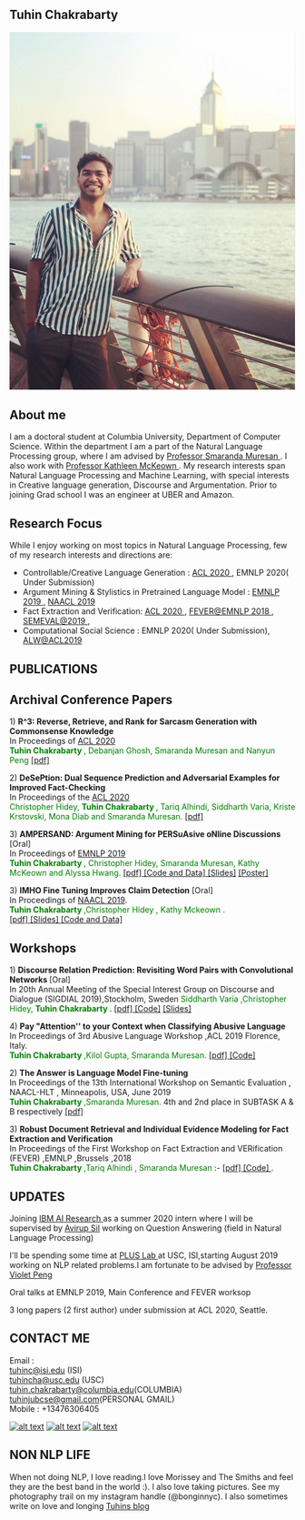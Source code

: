 ## Tuhin Chakrabarty

![Image](images/pic.png)

## About me
I am a doctoral student at Columbia University, Department of Computer Science. Within the department I am a part of the Natural Language Processing group, where I am advised by <a href="http://www.cs.columbia.edu/~smara/" title="Title"> Professor Smaranda Muresan </a>. I also work with <a href="http://www.cs.columbia.edu/~kathy/" title="Title"> Professor Kathleen McKeown </a>. My research interests span Natural Language Processing and Machine Learning, with special interests in Creative language generation, Discourse and Argumentation. Prior to joining Grad school I was an engineer at UBER and Amazon.

## Research Focus

While I enjoy working on most topics in Natural Language Processing, few of my research interests and directions are:

- Controllable/Creative Language Generation : <a href="https://tuhinjubcse.github.io/" title="Title"> ACL 2020 </a>, EMNLP 2020( Under Submission)
- Argument Mining & Stylistics in Pretrained Language Model : <a href="https://www.aclweb.org/anthology/N19-1054.pdf" title="Title">
EMNLP 2019 </a>, <a href="https://www.aclweb.org/anthology/D19-1291.pdf" title="Title">
NAACL 2019 </a>
- Fact Extraction and Verification: <a href="https://tuhinjubcse.github.io/" title="Title"> ACL 2020 </a> , <a href="http://aclweb.org/anthology/W18-5521.pdf" title="Title"> FEVER@EMNLP 2018 </a> , <a href="https://www.aclweb.org/anthology/S19-2200.pdf" title="Title"> SEMEVAL@2019 </a>  ,
- Computational Social Science : EMNLP 2020( Under Submission), <a href="https://www.aclweb.org/anthology/W19-3508.pdf" title="Title"> ALW@ACL2019 </a>



## PUBLICATIONS

## Archival Conference Papers

<p> 1) <b> R^3: Reverse, Retrieve, and Rank for Sarcasm Generation with Commonsense Knowledge </b> <br>
 In Proceedings of <a href="https://acl2020.org/" title="Title"> ACL 2020</a>  <br> 
  <font color="green"> <b> Tuhin Chakrabarty </b>, Debanjan Ghosh, Smaranda Muresan and Nanyun Peng </font>  
<a href="https://tuhinjubcse.github.io/" title="Title">
[pdf] </a> </p>

<p> 2) <b> DeSePtion: Dual Sequence Prediction and Adversarial Examples for Improved Fact-Checking </b> <br>
 In Proceedings of the <a href="https://acl2020.org/" title="Title"> ACL 2020</a>  <br> 
  <font color="green">Christopher Hidey, <b> Tuhin Chakrabarty </b>, Tariq Alhindi, Siddharth Varia, Kriste Krstovski, Mona Diab and Smaranda Muresan.</font>  
<a href="https://tuhinjubcse.github.io/" title="Title">
[pdf] </a> </p>

<p> 3) <b> AMPERSAND: Argument Mining for PERSuAsive oNline Discussions </b> [Oral]<br>
  In Proceedings of <a href="https://www.emnlp-ijcnlp2019.org/" title="Title"> EMNLP 2019</a> <br>
 <font color="green"><b> Tuhin Chakrabarty </b>, Christopher Hidey, Smaranda Muresan, Kathy McKeown and Alyssa Hwang.</font>
 <a href="https://www.aclweb.org/anthology/D19-1291.pdf" title="Title">
[pdf] </a>
<a href="https://github.com/tuhinjubcse/AMPERSAND-EMNLP2019" title="Title">
[Code and Data] </a>
<a href="https://github.com/tuhinjubcse/tuhinjubcse.github.io/blob/master/AMPERSAND_%20Argument%20Mining%20for%20PERSuAsive%20oNline%20%20Discussions-SM.pdf" title="Title">
  [Slides]</a>
<a href="https://github.com/tuhinjubcse/tuhinjubcse.github.io/blob/master/NYAS_AMPERSAND.pdf" title="Title">
  [Poster]</a></p>

<p> 3) <b> IMHO Fine Tuning Improves Claim Detection</b> [Oral] <br>
In Proceedings of <a href="https://naacl2019.org/" title="Title"> NAACL 2019</a>. <br>  
  <font color="green"><b> Tuhin Chakrabarty </b> ,Christopher Hidey , Kathy Mckeown . <br></font>  
<a href="https://www.aclweb.org/anthology/N19-1054.pdf" title="Title">
[pdf] </a>
<a href="https://github.com/tuhinjubcse/tuhinjubcse.github.io/blob/master/IMHO%20Fine-Tuning%20Improves%20Claim%20Detection%20.pdf" title="Title">
 [Slides] </a> 
  <a href="https://github.com/tuhinjubcse/IMHO-NAACL2019" title="Title">
[Code and Data] </a>
</p>



## Workshops

<p> 1) <b> Discourse Relation Prediction: Revisiting Word Pairs with Convolutional Networks  </b> [Oral] <br>
  In 20th Annual Meeting of the Special Interest Group on Discourse and Dialogue (SIGDIAL 2019),Stockholm, Sweden
  <font color="green">Siddharth Varia  ,Christopher Hidey, <b>Tuhin Chakrabarty </b></font>.
 <a href="https://www.aclweb.org/anthology/W19-5951.pdf" title="Title">
[pdf] </a>
<a href="https://github.com/siddharthvaria/WordPair-CNN" title="Title">
  [Code]</a>
<a href="http://www.cs.columbia.edu/~chidey/files/sigdial2019discourse.pdf" title="Title">
  [Slides]</a></p>


 <p> 4) <b> Pay "Attention'' to your Context when Classifying Abusive Language</b> <br>
In Proceedings of 3rd Abusive Language Workshop ,ACL 2019  Florence, Italy. <br>  
 <font color="green"> <b> Tuhin Chakrabarty </b> ,Kilol Gupta, Smaranda Muresan.</font>
 <a href="https://www.aclweb.org/anthology/W19-3508.pdf" title="Title">
[pdf] </a> <a href="https://github.com/tuhinjubcse/ALW3-ACL2019" title="Title">
[Code] </a> </p>

<p> 2) <b> The Answer is Language Model Fine-tuning </b> <br>
 In Proceedings of the 13th International Workshop on Semantic Evaluation , NAACL-HLT , Minneapolis, USA, June 2019  <br> 
  <font color="green"><b> Tuhin Chakrabarty </b> ,Smaranda Muresan.</font>   4th and 2nd place in SUBTASK A & B respectively 
<a href="https://www.aclweb.org/anthology/S19-2200.pdf" title="Title">
[pdf] </a> </p>

<p> 3) <b>Robust Document Retrieval and Individual Evidence Modeling for Fact Extraction and Verification </b> <br>
 In Proceedings of the First Workshop on Fact Extraction and VERification (FEVER) ,EMNLP ,Brussels ,2018  <br> 
  <font color="green"><b> Tuhin Chakrabarty </b> ,Tariq Alhindi , Smaranda Muresan </font> :- <a href="http://aclweb.org/anthology/W18-5521.pdf" title="Title"> [pdf] </a> <a href="https://github.com/tuhinjubcse/FEVER-EMNLP" title="Title">
[Code] </a>.</p>


## UPDATES
Joining <a href="https://www.research.ibm.com/artificial-intelligence/" title="Title"> IBM AI Research </a> as a summer 2020 intern where I will be supervised by <a href="https://researcher.watson.ibm.com/researcher/view.php?person=us-avi" title="Title"> Avirup Sil</a> working on Question Answering (field in Natural Language Processing)


I'll be spending some time at <a href="https://pluslabnlp.github.io/" title="Title"> PLUS Lab </a> at USC, ISI,starting August 2019 working on NLP related problems.I am fortunate to be advised by <a href="https://scholar.google.com/citations?user=XxRXvX0AAAAJ&hl=en" title="Title"> Professor Violet Peng </a>

Oral talks at EMNLP 2019, Main Conference and FEVER worksop

3 long papers (2 first author) under submission at ACL 2020, Seattle.

## CONTACT ME
Email : <br/>
tuhinc@isi.edu (ISI) <br/>
        tuhincha@usc.edu (USC)<br/>
        tuhin.chakrabarty@columbia.edu(COLUMBIA)<br/>
        tuhinjubcse@gmail.com(PERSONAL GMAIL) <br/>
Mobile : +13476306405
 
<!-- Please don't remove this: Grab your social icons from https://github.com/carlsednaoui/gitsocial -->

<!-- display the social media buttons in your README -->

[![alt text][1.1]][1]
[![alt text][2.1]][2]
[![alt text][6.1]][6]


<!-- links to social media icons -->
<!-- no need to change these -->

<!-- icons with padding -->

[1.1]: http://i.imgur.com/tXSoThF.png (twitter icon with padding)
[2.1]: http://i.imgur.com/P3YfQoD.png (facebook icon with padding)
[6.1]: http://i.imgur.com/0o48UoR.png (github icon with padding)

<!-- icons without padding -->

[1.2]: http://i.imgur.com/wWzX9uB.png (twitter icon without padding)
[2.2]: http://i.imgur.com/fep1WsG.png (facebook icon without padding)
[6.2]: http://i.imgur.com/9I6NRUm.png (github icon without padding)


<!-- links to your social media accounts -->
<!-- update these accordingly -->

[1]: https://twitter.com/Tuhin66978276
[2]: https://www.facebook.com/tuhin.chakrabarty
[6]: https://github.com/tuhinjubcse

<!-- Please don't remove this: Grab your social icons from https://github.com/carlsednaoui/gitsocial -->


## NON NLP LIFE
When not doing NLP, I love reading.I love Morissey and The Smiths and feel they are the best band in the world :). I also love taking pictures. See my photography trail on my instagram handle (@bonginnyc). I also  sometimes write on love and longing <a href="https://bonginnyc.blogspot.com" title="Title"> Tuhins blog </a>
